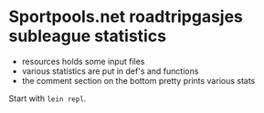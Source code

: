 # Sportpools.net roadtripgasjes subleague statistics

- resources holds some input files
- various statistics are put in def's and functions
- the comment section on the bottom pretty prints various stats

Start with `lein repl`.
